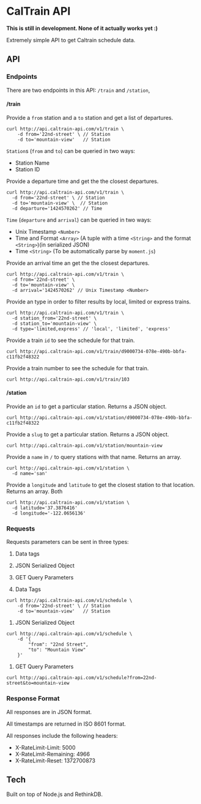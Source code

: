 
# CalTrain API

**This is still in development. None of it actually works yet :)**

Extremely simple API to get Caltrain schedule data.

## API

### Endpoints

There are two endpoints in this API: `/train` and `/station`,

#### /train

Provide a `from` station and a `to` station and get a list of departures.

```
curl http://api.caltrain-api.com/v1/train \
    -d from='22nd-street' \ // Station
    -d to='mountain-view'   // Station
```

`Station`s (`from` and `to`) can be queried in two ways:

- Station Name <String>
- Station ID <Integer>

Provide a departure time and get the the closest departures.

```
curl http://api.caltrain-api.com/v1/train \
  -d from='22nd-street' \ // Station
  -d to='mountain-view' \  // Station
  -d departure='1424570262' // Time
```

`Time` (`departure` and `arrival`) can be queried in two ways:

- Unix Timestamp `<Number>`
- Time and Format `<Array>` (A tuple with a time `<String>` and the format `<String>`)(in serialized JSON)
- Time `<String>` (To be automatically parse by `moment.js`)

Provide an arrival time an get the the closest departures.

```
curl http://api.caltrain-api.com/v1/train \
  -d from='22nd-street' \
  -d to='mountain-view' \ 
  -d arrival='1424570262' // Unix Timestamp <Number>
```

Provide an type in order to filter results by local, limited or express trains.

```
curl http://api.caltrain-api.com/v1/train \
  -d station_from='22nd-street' \
  -d station_to='mountain-view' \ 
  -d type='limited,express' // 'local', 'limited', 'express'
```

Provide a train `id` to see the schedule for that train.

```
curl http://api.caltrain-api.com/v1/train/d9000734-078e-490b-bbfa-c11fb2f48322
```

Provide a train number to see the schedule for that train.

```
curl http://api.caltrain-api.com/v1/train/103
```

#### /station

Provide an `id` to get a particular station. Returns a JSON object.

```
curl http://api.caltrain-api.com/v1/station/d9000734-078e-490b-bbfa-c11fb2f48322
```

Provide a `slug` to get a particular station. Returns a JSON object.

```
curl http://api.caltrain-api.com/v1/station/mountain-view
```

Provide a `name`  in `/` to query stations with that name. Returns an array.

```
curl http://api.caltrain-api.com/v1/station \
  -d name='san'
```


Provide a `longitude` and `latitude` to get the closest station to that location. Returns an array. Both 

```
curl http://api.caltrain-api.com/v1/station \
  -d latitude='37.3876416'
  -d longitude='-122.0656136'
```

### Requests

Requests parameters can be sent in three types: 
  1. Data tags 
  1. JSON Serialized Object
  1. GET Query Parameters

1. Data Tags

```
curl http://api.caltrain-api.com/v1/schedule \
    -d from='22nd-street' \ // Station
    -d to='mountain-view'   // Station
```

1. JSON Serialized Object

```
curl http://api.caltrain-api.com/v1/schedule \
    -d '{
        "from": "22nd Street",
        "to": "Mountain View"
    }' 
```

1. GET Query Parameters

```
curl http://api.caltrain-api.com/v1/schedule?from=22nd-street&to=mountain-view
```

### Response Format

All responses are in JSON format.

All timestamps are returned in ISO 8601 format.

All responses include the following headers:

- X-RateLimit-Limit: 5000
- X-RateLimit-Remaining: 4966
- X-RateLimit-Reset: 1372700873

## Tech 

Built on top of Node.js and RethinkDB.
